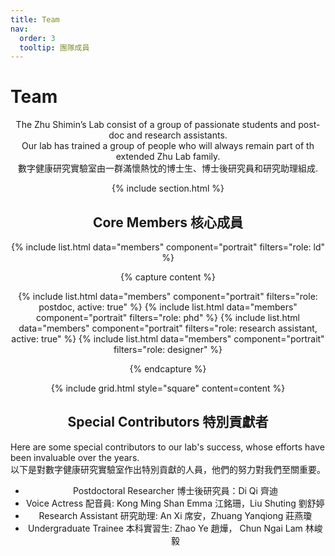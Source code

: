 ```yaml
---
title: Team
nav:
  order: 3
  tooltip: 團隊成員
---
```


# Team

<center>The Zhu Shimin’s Lab consist of a group of passionate students and post-doc and research assistants.<br>
Our lab has trained a group of people who will always remain part of th extended Zhu Lab family.<br>
數字健康研究實驗室由一群滿懷熱忱的博士生、博士後研究員和研究助理組成.

{% include section.html %}

<h2>Core Members 核心成員</h2>

{% include list.html data="members" component="portrait" filters="role: ld" %}



{% capture content %}

{% include list.html data="members" component="portrait" filters="role: postdoc, active: true" %}
{% include list.html data="members" component="portrait" filters="role: phd" %}
{% include list.html data="members" component="portrait" filters="role: research assistant, active: true" %}
{% include list.html data="members" component="portrait" filters="role: designer" %}

{% endcapture %}


{% include grid.html style="square" content=content %}



<h2>Special Contributors 特別貢獻者</h2>

<div style="text-align: left;"> Here are some special contributors to our lab's success, whose efforts have been invaluable over the years.<br>
以下是對數字健康研究實驗室作出特別貢獻的人員，他們的努力對我們至關重要。</div>

<ul>
    <li>Postdoctoral Researcher 博士後研究員：Di Qi 齊迪</li>
    <li>Voice Actress 配音員: Kong Ming Shan Emma 江銘珊，Liu Shuting 劉舒婷</li>
    <li>Research Assistant 研究助理: An Xi 席安，Zhuang Yanqiong 莊燕瓊</li>
    <li>Undergraduate Trainee 本科實習生: Zhao Ye 趙燁， Chun Ngai Lam 林峻毅 </li>
</ul>
